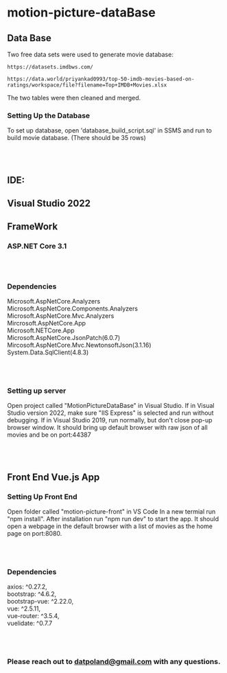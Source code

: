 
# motion-picture-dataBase #
## Data Base ##
Two free data sets were used to generate movie database:

    https://datasets.imdbws.com/

    https://data.world/priyankad0993/top-50-imdb-movies-based-on-ratings/workspace/file?filename=Top+IMDB+Movies.xlsx

The two tables were then cleaned and merged.

### Setting Up the Database ###
To set up database, open 'database_build_script.sql' in SSMS and run to build movie database. (There should be 35 rows)

<br/><br/>

## IDE:  
## Visual Studio 2022 ##


## FrameWork
### ASP.NET Core 3.1

<br></br>

### Dependencies ###
Microsoft.AspNetCore.Analyzers  \
Microsoft.AspNetCore.Components.Analyzers \
Microsoft.AspNetCore.Mvc.Analyzers\
Mircrosoft.AspNetCore.App \
Microsoft.NETCore.App \
Microsoft.AspNetCore.JsonPatch(6.0.7) \
Mircosoft.AspNetCore.Mvc.NewtonsoftJson(3.1.16) \
System.Data.SqlClient(4.8.3)

<br/><br/>

### Setting up server ###
Open project called "MotionPictureDataBase" in Visual Studio.
If in Visual Studio version 2022, make sure "IIS Express" is selected and run without debugging.
If in Visual Studio 2019, run normally, but don't close pop-up browser window.
It should bring up default browser with raw json of all movies and be on port:44387

<br/><br/>



## Front End Vue.js App


### Setting Up Front End
Open folder called "motion-picture-front" in VS Code
In a new termial run "npm install". After installation run "npm run dev" to start the app.
It should open a webpage in the default browser with a list of movies as the home page on port:8080.

<br></br>

### Dependencies ###
  axios: ^0.27.2, \
  bootstrap: ^4.6.2, \
  bootstrap-vue: ^2.22.0, \
  vue: ^2.5.11, \
  vue-router: ^3.5.4, \
  vuelidate: ^0.7.7

  <br></br>

 ### Please reach out to datpoland@gmail.com with any questions.
















